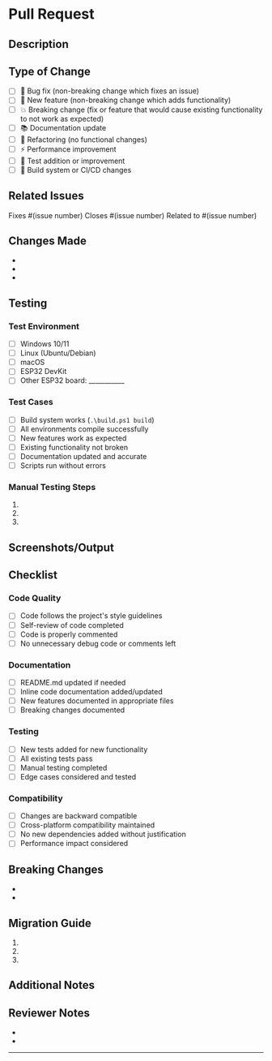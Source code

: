 # Pull Request

## Description
<!-- Provide a brief description of the changes in this PR -->

## Type of Change
<!-- Mark the relevant option with an "x" -->
- [ ] 🐛 Bug fix (non-breaking change which fixes an issue)
- [ ] 🚀 New feature (non-breaking change which adds functionality)
- [ ] 💥 Breaking change (fix or feature that would cause existing functionality to not work as expected)
- [ ] 📚 Documentation update
- [ ] 🔧 Refactoring (no functional changes)
- [ ] ⚡ Performance improvement
- [ ] 🧪 Test addition or improvement
- [ ] 🔨 Build system or CI/CD changes

## Related Issues
<!-- Link to any related issues -->
Fixes #(issue number)
Closes #(issue number)
Related to #(issue number)

## Changes Made
<!-- Describe the specific changes made in this PR -->
- 
- 
- 

## Testing
<!-- Describe how you tested your changes -->
### Test Environment
- [ ] Windows 10/11
- [ ] Linux (Ubuntu/Debian)
- [ ] macOS
- [ ] ESP32 DevKit
- [ ] Other ESP32 board: ___________

### Test Cases
<!-- Mark completed tests with "x" -->
- [ ] Build system works (`.\build.ps1 build`)
- [ ] All environments compile successfully
- [ ] New features work as expected
- [ ] Existing functionality not broken
- [ ] Documentation updated and accurate
- [ ] Scripts run without errors

### Manual Testing Steps
<!-- Provide step-by-step testing instructions -->
1. 
2. 
3. 

## Screenshots/Output
<!-- If applicable, add screenshots or command output -->

## Checklist
<!-- Mark completed items with "x" -->
### Code Quality
- [ ] Code follows the project's style guidelines
- [ ] Self-review of code completed
- [ ] Code is properly commented
- [ ] No unnecessary debug code or comments left

### Documentation
- [ ] README.md updated if needed
- [ ] Inline code documentation added/updated
- [ ] New features documented in appropriate files
- [ ] Breaking changes documented

### Testing
- [ ] New tests added for new functionality
- [ ] All existing tests pass
- [ ] Manual testing completed
- [ ] Edge cases considered and tested

### Compatibility
- [ ] Changes are backward compatible
- [ ] Cross-platform compatibility maintained
- [ ] No new dependencies added without justification
- [ ] Performance impact considered

## Breaking Changes
<!-- If this PR introduces breaking changes, describe them here -->
- 
- 

## Migration Guide
<!-- If breaking changes exist, provide migration instructions -->
1. 
2. 
3. 

## Additional Notes
<!-- Any additional information, concerns, or context -->

## Reviewer Notes
<!-- Specific areas you'd like reviewers to focus on -->
- 
- 

---
<!-- 
Thank you for contributing to the ESP32 PlatformIO Project Template!
Please ensure all checklist items are completed before requesting review.
-->